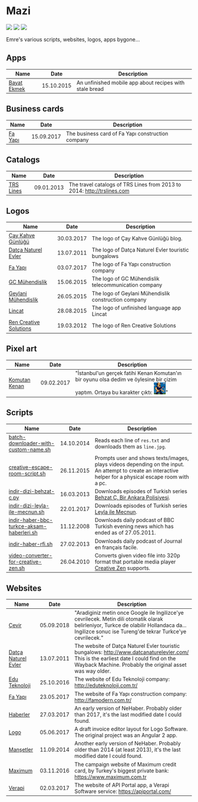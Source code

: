 # Mazi

![](https://img.shields.io/github/license/pemre/mazi?style=flat-square)
![](https://img.shields.io/github/languages/code-size/pemre/mazi?style=flat-square)
![](https://img.shields.io/badge/awesome%3F-yes-green.svg?style=flat-square)

Emre's various scripts, websites, logos, apps bygone...

## Apps

| Name                                     | Date       | Description                                             |
|------------------------------------------|------------|---------------------------------------------------------|
| [Bayat Ekmek](./app%20-%20bayat%20ekmek) | 15.10.2015 | An unfinished mobile app about recipes with stale bread |

## Business cards

| Name                                         | Date       | Description                                       |
|----------------------------------------------|------------|---------------------------------------------------|
| [Fa Yapı](./business%20card%20-%20fa%20yapi) | 15.09.2017 | The business card of Fa Yapı construction company |

## Catalogs

| Name                                     | Date       | Description                                                             |
|------------------------------------------|------------|-------------------------------------------------------------------------|
| [TRS Lines](./catalog%20-%20trs%20lines) | 09.01.2013 | The travel catalogs of TRS Lines from 2013 to 2014: http://trslines.com |

## Logos

| Name                                                        | Date       | Description                                          |
|-------------------------------------------------------------|------------|------------------------------------------------------|
| [Çay Kahve Günlüğü](./logo%20-%20cay%20kahve%20gunlugu)     | 30.03.2017 | The logo of Çay Kahve Günlüğü blog.                  |
| [Datça Naturel Evler](./logo%20-%20datca%20naturel%20evler) | 13.07.2011 | The logo of Datça Naturel Evler touristic bungalows  |
| [Fa Yapı](./logo%20-%20fa%20yapi)                           | 03.07.2017 | The logo of Fa Yapı construction company             |
| [GC Mühendislik](./logo%20-%20gc%20muhendislik)             | 15.06.2015 | The logo of GC Mühendislik telecommunication company |
| [Geylani Mühendislik](./logo%20-%20geylani%20muhendislik)   | 26.05.2015 | The logo of Geylani Mühendislik construction company |
| [Lincat](./logo%20-%20lincat)                               | 28.08.2015 | The logo of unfinished language app Lincat           |
| [Ren Creative Solutions](./logo%20-%20rencs)                | 19.03.2012 | The logo of Ren Creative Solutions                   |

## Pixel art

| Name                                                 | Date       | Description                                                                                                                                                                                         |
|------------------------------------------------------|------------|-----------------------------------------------------------------------------------------------------------------------------------------------------------------------------------------------------|
| [Komutan Kenan](./pixel%20art%20-%20komutan%20kenan) | 09.02.2017 | "İstanbul'un gerçek fatihi Kenan Komutan'ın bir oyunu olsa dedim ve öylesine bir çizim yaptım. Ortaya bu karakter çıktı: ![](./pixel%20art%20-%20komutan%20kenan/pixel_art_komutan_kenan_bg_o.gif)" |

## Scripts

| Name                                                                                             | Date       | Description                                                                                                                                                |
|--------------------------------------------------------------------------------------------------|------------|------------------------------------------------------------------------------------------------------------------------------------------------------------|
| [batch-downloader-with-custom-name.sh](./scripts/batch-downloader-with-custom-name.sh)           | 14.10.2014 | Reads each line of `res.txt` and downloads them as `line.jpg`.                                                                                             |
| [creative-escape-room-script.sh](./scripts/creative-escape-room-script.sh)                       | 26.11.2015 | Prompts user and shows texts/images, plays videos depending on the input. An attempt to create an interactive helper for a physical escape room with a pc. |
| [indir-dizi-behzat-c.py](./scripts/indir-dizi-behzat-c.py)                                       | 16.03.2013 | Downloads episodes of Turkish series [Behzat Ç. Bir Ankara Polisiyesi](https://en.wikipedia.org/wiki/Behzat_%C3%87._Bir_Ankara_Polisiyesi).                |
| [indir-dizi-leyla-ile-mecnun.sh](./scripts/indir-dizi-leyla-ile-mecnun.sh)                       | 22.01.2017 | Downloads episodes of Turkish series [Leyla ile Mecnun](https://en.wikipedia.org/wiki/Leyla_and_Mecnun).                                                   |
| [indir-haber-bbc-turkce-aksam-haberleri.sh](./scripts/indir-haber-bbc-turkce-aksam-haberleri.sh) | 11.12.2008 | Downloads daily podcast of BBC Turkish evening news which has ended as of 27.05.2011.                                                                      |
| [indir-haber-rfi.sh](./scripts/indir-haber-rfi.sh)                                               | 27.02.2013 | Downloads daily podcast of Journal en français facile.                                                                                                     |
| [video-converter-for-creative-zen.sh](./scripts/video-converter-for-creative-zen.sh)             | 26.04.2010 | Converts given video file into 320p format that portable media player [Creative Zen](https://en.wikipedia.org/wiki/Zen_(portable_media_player)) supports.  |

## Websites

| Name                                                           | Date       | Description                                                                                                                                                                                         |
|----------------------------------------------------------------|------------|-----------------------------------------------------------------------------------------------------------------------------------------------------------------------------------------------------|
| [Çevir](./website%20-%20cevir)                                 | 05.09.2018 | "Aradiginiz metin once Google ile Ingilizce'ye cevrilecek. Metin dili otomatik olarak belirleniyor, Turkce de olabilir Hollandaca da... Ingilizce sonuc ise Tureng'de tekrar Turkce'ye cevrilecek." |
| [Datça Naturel Evler](./website%20-%20datca%20naturel%20evler) | 13.07.2011 | The website of Datça Naturel Evler touristic bungalows: http://www.datcanaturelevler.com/ This is the earliest date I could find on the Wayback Machine. Probably the original asset was way older. |
| [Edu Teknoloji](./website%20-%20edu%20teknoloji)               | 25.10.2016 | The website of Edu Teknoloji company: http://eduteknoloji.com.tr/                                                                                                                                   |
| [Fa Yapı](./website%20-%20fa%20yapi)                           | 23.05.2017 | The website of Fa Yapı construction company: http://famodern.com.tr/                                                                                                                                |
| [Haberler](./website%20-%20haberler)                           | 27.03.2017 | An early version of NeHaber. Probably older than 2017, it's the last modified date I could found.                                                                                                   |
| [Logo](./website%20-%20logo)                                   | 05.06.2017 | A draft invoice editor layout for Logo Software. The original project was an Angular 2 app.                                                                                                         |
| [Manşetler](./website%20-%20mansetler)                         | 11.09.2014 | Another early version of NeHaber. Probably older than 2014 (at least 2013), it's the last modified date I could found.                                                                              |
| [Maximum](./website%20-%20maximum)                             | 03.11.2016 | The campaign website of Maximum credit card, by Turkey's biggest private bank: https://www.maximum.com.tr                                                                                           |
| [Verapi](./website%20-%20verapi)                               | 02.03.2017 | The website of API Portal app, a Verapi Software service: https://apiportal.com/                                                                                                                    |
